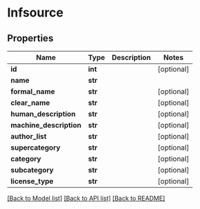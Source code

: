# Infsource

## Properties
Name | Type | Description | Notes
------------ | ------------- | ------------- | -------------
**id** | **int** |  | [optional] 
**name** | **str** |  | 
**formal_name** | **str** |  | [optional] 
**clear_name** | **str** |  | [optional] 
**human_description** | **str** |  | [optional] 
**machine_description** | **str** |  | [optional] 
**author_list** | **str** |  | [optional] 
**supercategory** | **str** |  | [optional] 
**category** | **str** |  | [optional] 
**subcategory** | **str** |  | [optional] 
**license_type** | **str** |  | [optional] 

[[Back to Model list]](../README.md#documentation-for-models) [[Back to API list]](../README.md#documentation-for-api-endpoints) [[Back to README]](../README.md)


